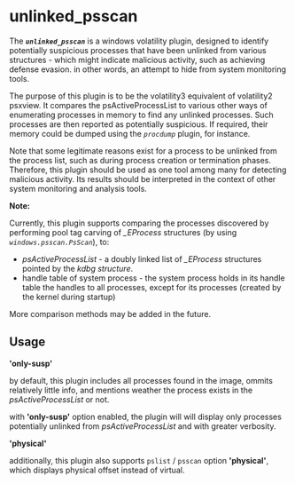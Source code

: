 # unlinked_psscan

The ***`unlinked_psscan`*** is a windows volatility plugin, designed to identify potentially suspicious processes that have been unlinked from various structures - which might indicate malicious activity, such as  achieving defense evasion. in other words, an attempt to hide from system monitoring tools.

The purpose of this plugin is to be the volatility3 equivalent of volatility2 psxview. It compares the psActiveProcessList to various other ways of enumerating processes in memory to find any unlinked processes. Such processes are then reported as potentially suspicious. If required, their memory could be dumped using the *`procdump`* plugin, for instance.

Note that some legitimate reasons exist for a process to be unlinked from the process list, such as during process creation or termination phases. Therefore, this plugin should be used as one tool among many for detecting malicious activity. Its results should be interpreted in the context of other system monitoring and analysis tools.

**Note:**

Currently, this plugin supports comparing the processes discovered by performing pool tag carving of *_EProcess* structures (by using *`windows.psscan.PsScan`*), to:
* *psActiveProcessList* - a doubly linked list of *_EProcess* structures pointed by the *kdbg structure*.
* handle table of system process - the system process holds in its handle table the handles to all processes, except for its processes (created by the kernel during startup)

More comparison methods may be added in the future.

Usage
---------

**'only-susp'**

by default, this plugin includes all processes found in the image, ommits relatively little info, and mentions weather the process exists in the *psActiveProcessList* or not.

with **'only-susp'** option enabled, the plugin will will display only  processes potentially unlinked from *psActiveProcessList* and with greater verbosity.

**'physical'**

additionally, this plugin also supports `pslist` / `psscan` option **'physical'**, which displays physical offset instead of virtual.
